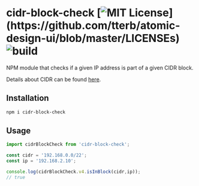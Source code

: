 # cidr-block-check [![MIT License](https://img.shields.io/apm/l/atomic-design-ui.svg?)](https://github.com/tterb/atomic-design-ui/blob/master/LICENSEs) ![build](https://github.com/piraluc/cidr-block-check/actions/workflows/node.js.yml/badge.svg)
NPM module that checks if a given IP address is part of a given CIDR block.

Details about CIDR can be found [here](https://en.wikipedia.org/wiki/Classless_Inter-Domain_Routing).

## Installation
```sh
npm i cidr-block-check
```

## Usage

```js
import cidrBlockCheck from 'cidr-block-check';

const cidr = '192.168.0.0/22';
const ip = '192.168.2.10';

console.log(cidrBlockCheck.v4.isInBlock(cidr,ip));
// true
```
